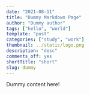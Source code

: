 ```yaml
---
date: "2021-08-11"
title: "Dummy Markdown Page"
author: "Dummy author"
tags: ["hello", "world"]
template: "post"
categories: ["study", "work"]
thumbnail: ../static/logo.png
description: "desc"
comments_off: yes
shortTitle: "short"
slug: dummy
---
```

Dummy content here!
